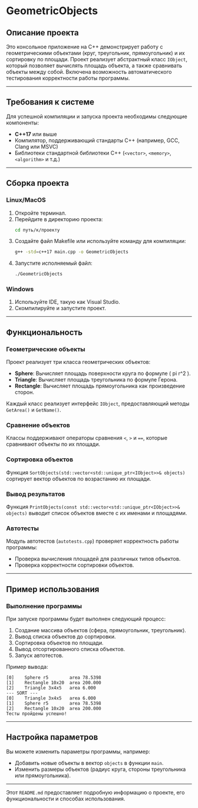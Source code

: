 # GeometricObjects

## Описание проекта
Это консольное приложение на C++ демонстрирует работу с геометрическими объектами (круг, треугольник, прямоугольник) и их сортировку по площади. Проект реализует абстрактный класс `IObject`, который позволяет вычислять площадь объекта, а также сравнивать объекты между собой. Включена возможность автоматического тестирования корректности работы программы.

---

## Требования к системе
Для успешной компиляции и запуска проекта необходимы следующие компоненты:
- **C++17** или выше
- Компилятор, поддерживающий стандарты C++ (например, GCC, Clang или MSVC)
- Библиотеки стандартной библиотеки C++ (`<vector>`, `<memory>`, `<algorithm>` и т.д.)

---

## Сборка проекта

### Linux/MacOS
1. Откройте терминал.
2. Перейдите в директорию проекта:
   ```bash
   cd путь/к/проекту
   ```
3. Создайте файл Makefile или используйте команду для компиляции:
   ```bash
   g++ -std=c++17 main.cpp -o GeometricObjects
   ```
4. Запустите исполняемый файл:
   ```bash
   ./GeometricObjects
   ```

### Windows
1. Используйте IDE, такую как Visual Studio.
2. Скомпилируйте и запустите проект.

---

## Функциональность

### Геометрические объекты
Проект реализует три класса геометрических объектов:
- **Sphere**: Вычисляет площадь поверхности круга по формуле \( pi r^2 \).
- **Triangle**: Вычисляет площадь треугольника по формуле Герона.
- **Rectangle**: Вычисляет площадь прямоугольника как произведение сторон.

Каждый класс реализует интерфейс `IObject`, предоставляющий методы `GetArea()` и `GetName()`.

### Сравнение объектов
Классы поддерживают операторы сравнения `<`, `>` и `==`, которые сравнивают объекты по их площади.

### Сортировка объектов
Функция `SortObjects(std::vector<std::unique_ptr<IObject>>& objects)` сортирует вектор объектов по возрастанию их площади.

### Вывод результатов
Функция `PrintObjects(const std::vector<std::unique_ptr<IObject>>& objects)` выводит список объектов вместе с их именами и площадями.

### Автотесты
Модуль автотестов (`autotests.cpp`) проверяет корректность работы программы:
- Проверка вычисления площадей для различных типов объектов.
- Проверка корректности сортировки объектов.

---

## Пример использования

### Выполнение программы
При запуске программы будет выполнен следующий процесс:
1. Создание массива объектов (сфера, прямоугольник, треугольник).
2. Вывод списка объектов до сортировки.
3. Сортировка объектов по площади.
4. Вывод отсортированного списка объектов.
5. Запуск автотестов.

Пример вывода:
```
[0]    Sphere r5        area 78.5398
[1]    Rectangle 10x20  area 200.000
[2]    Triangle 3x4x5   area 6.000
--- SORT ---
[0]    Triangle 3x4x5   area 6.000
[1]    Sphere r5        area 78.5398
[2]    Rectangle 10x20  area 200.000
Тесты пройдены успешно!
```

---

## Настройка параметров
Вы можете изменить параметры программы, например:
- Добавить новые объекты в вектор `objects` в функции `main`.
- Изменить размеры объектов (радиус круга, стороны треугольника или прямоугольника).

--- 

Этот `README.md` предоставляет подробную информацию о проекте, его функциональности и способах использования.
